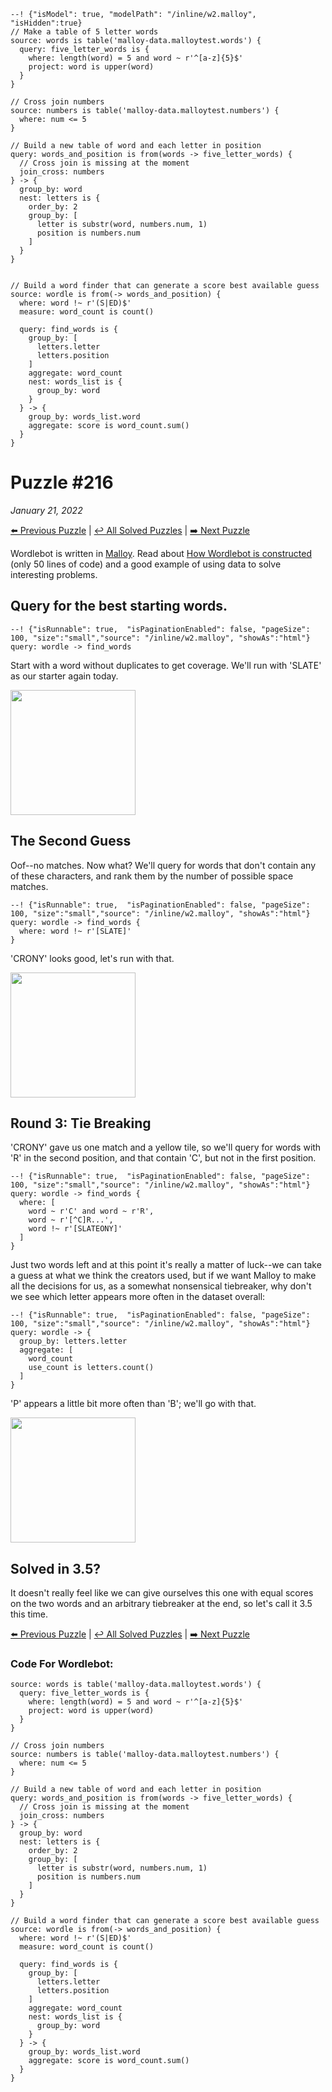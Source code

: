 ```malloy
--! {"isModel": true, "modelPath": "/inline/w2.malloy", "isHidden":true}
// Make a table of 5 letter words
source: words is table('malloy-data.malloytest.words') {
  query: five_letter_words is {
    where: length(word) = 5 and word ~ r'^[a-z]{5}$'
    project: word is upper(word)
  }
}

// Cross join numbers
source: numbers is table('malloy-data.malloytest.numbers') {
  where: num <= 5
}

// Build a new table of word and each letter in position
query: words_and_position is from(words -> five_letter_words) {
  // Cross join is missing at the moment
  join_cross: numbers
} -> {
  group_by: word
  nest: letters is {
    order_by: 2
    group_by: [
      letter is substr(word, numbers.num, 1)
      position is numbers.num
    ]
  }
}


// Build a word finder that can generate a score best available guess
source: wordle is from(-> words_and_position) {
  where: word !~ r'(S|ED)$'
  measure: word_count is count()

  query: find_words is {
    group_by: [
      letters.letter
      letters.position
    ]
    aggregate: word_count
    nest: words_list is {
      group_by: word
    }
  } -> {
    group_by: words_list.word
    aggregate: score is word_count.sum()
  }
}
```

# Puzzle #216
_January 21, 2022_

[⬅️ Previous Puzzle](wordle215.md)   |   [↩️ All Solved Puzzles](wordle5.md)  |  [➡️ Next Puzzle](wordle217.md)

Wordlebot is written in [Malloy](https://github.com/looker-open-source/malloy/). Read about [How Wordlebot is constructed](wordle.md) (only 50 lines of code) and a good example of using data to solve interesting problems.


## Query for the best starting words.

```malloy
--! {"isRunnable": true,  "isPaginationEnabled": false, "pageSize": 100, "size":"small","source": "/inline/w2.malloy", "showAs":"html"}
query: wordle -> find_words
```

Start with a word without duplicates to get coverage. We'll run with 'SLATE' as our starter again today.

<img src="/malloy/img/wordle216a.png" style="width: 200px">

## The Second Guess
Oof--no matches. Now what? We'll query for words that don't contain any of these characters, and rank them by the number of possible space matches.

```malloy
--! {"isRunnable": true,  "isPaginationEnabled": false, "pageSize": 100, "size":"small","source": "/inline/w2.malloy", "showAs":"html"}
query: wordle -> find_words {
  where: word !~ r'[SLATE]'
}
```

'CRONY' looks good, let's run with that.

<img src="/malloy/img/wordle216b.png" style="width: 200px">

## Round 3: Tie Breaking
'CRONY' gave us one match and a yellow tile, so we'll query for words with 'R' in the second position, and that contain 'C', but not in the first position.

```malloy
--! {"isRunnable": true,  "isPaginationEnabled": false, "pageSize": 100, "size":"small","source": "/inline/w2.malloy", "showAs":"html"}
query: wordle -> find_words {
  where: [
    word ~ r'C' and word ~ r'R',
    word ~ r'[^C]R...',
    word !~ r'[SLATEONY]'
  ]
}
```

Just two words left and at this point it's really a matter of luck--we can take a guess at what we think the creators used, but if we want Malloy to make all the decisions for us, as a somewhat nonsensical tiebreaker, why don't we see which letter appears more often in the dataset overall:

```malloy
--! {"isRunnable": true,  "isPaginationEnabled": false, "pageSize": 100, "size":"small","source": "/inline/w2.malloy", "showAs":"html"}
query: wordle -> {
  group_by: letters.letter
  aggregate: [
    word_count
    use_count is letters.count()
  ]
}
```

'P' appears a little bit more often than 'B'; we'll go with that.

<img src="/malloy/img/wordle216c.png" style="width: 200px">


## Solved in 3.5?
It doesn't really feel like we can give ourselves this one with equal scores on the two words and an arbitrary tiebreaker at the end, so let's call it 3.5 this time.

[⬅️ Previous Puzzle](wordle215.md)   |   [↩️ All Solved Puzzles](wordle5.md)  |  [➡️ Next Puzzle](wordle217.md)


### Code For Wordlebot:

```malloy
source: words is table('malloy-data.malloytest.words') {
  query: five_letter_words is {
    where: length(word) = 5 and word ~ r'^[a-z]{5}$'
    project: word is upper(word)
  }
}

// Cross join numbers
source: numbers is table('malloy-data.malloytest.numbers') {
  where: num <= 5
}

// Build a new table of word and each letter in position
query: words_and_position is from(words -> five_letter_words) {
  // Cross join is missing at the moment
  join_cross: numbers
} -> {
  group_by: word
  nest: letters is {
    order_by: 2
    group_by: [
      letter is substr(word, numbers.num, 1)
      position is numbers.num
    ]
  }
}

// Build a word finder that can generate a score best available guess
source: wordle is from(-> words_and_position) {
  where: word !~ r'(S|ED)$'
  measure: word_count is count()

  query: find_words is {
    group_by: [
      letters.letter
      letters.position
    ]
    aggregate: word_count
    nest: words_list is {
      group_by: word
    }
  } -> {
    group_by: words_list.word
    aggregate: score is word_count.sum()
  }
}
```
